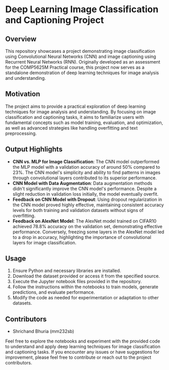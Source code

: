 # Deep Learning Image Classification and Captioning Project

## Overview
This repository showcases a project demonstrating image classification using Convolutional Neural Networks (CNN) and image captioning using Recurrent Neural Networks (RNN). Originally developed as an assessment for the COMP5625M Practical course, this project now serves as a standalone demonstration of deep learning techniques for image analysis and understanding.

## Motivation
The project aims to provide a practical exploration of deep learning techniques for image analysis and understanding. By focusing on image classification and captioning tasks, it aims to familiarize users with fundamental concepts such as model training, evaluation, and optimization, as well as advanced strategies like handling overfitting and text preprocessing.

## Output Highlights
- **CNN vs. MLP for Image Classification**: The CNN model outperformed the MLP model with a validation accuracy of around 50% compared to 23%. The CNN model's simplicity and ability to find patterns in images through convolutional layers contributed to its superior performance.
- **CNN Model with Data Augmentation**: Data augmentation methods didn't significantly improve the CNN model's performance. Despite a slight reduction in validation loss initially, the model eventually overfit.
- **Feedback on CNN Model with Dropout**: Using dropout regularization in the CNN model proved highly effective, maintaining consistent accuracy levels for both training and validation datasets without signs of overfitting.
- **Feedback on AlexNet Model**: The AlexNet model trained on CIFAR10 achieved 78.8% accuracy on the validation set, demonstrating effective performance. Conversely, freezing some layers in the AlexNet model led to a drop in accuracy, highlighting the importance of convolutional layers for image classification.

## Usage
1. Ensure Python and necessary libraries are installed.
2. Download the dataset provided or access it from the specified source.
3. Execute the Jupyter notebook files provided in the repository.
4. Follow the instructions within the notebooks to train models, generate predictions, and evaluate performance.
5. Modify the code as needed for experimentation or adaptation to other datasets.

## Contributors
- Shrichand Bhuria (mm232sb)

Feel free to explore the notebooks and experiment with the provided code to understand and apply deep learning techniques for image classification and captioning tasks. If you encounter any issues or have suggestions for improvement, please feel free to contribute or reach out to the project contributors.

